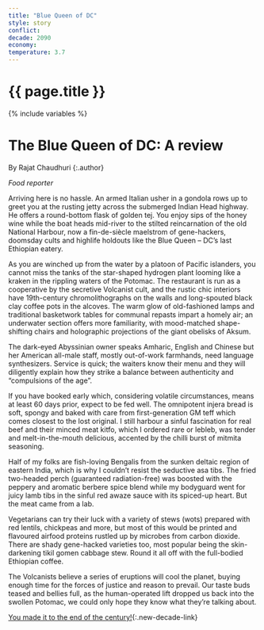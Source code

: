 ```yaml
---
title: "Blue Queen of DC"
style: story
conflict: 
decade: 2090
economy: 
temperature: 3.7
---
```


<h1>{{ page.title }}</h1>

{% include variables %}
# The Blue Queen of DC: A review

By Rajat Chaudhuri
{:.author}

*Food reporter*

Arriving here is no hassle. An armed Italian usher in a gondola rows up to greet you at the rusting jetty across the submerged Indian Head highway. He offers a round-bottom flask of golden tej. You enjoy sips of the honey wine while the boat heads mid-river to the stilted reincarnation of the old National Harbour, now a fin-de-siècle maelstrom of gene-hackers, doomsday cults and highlife holdouts like the Blue Queen – DC’s last Ethiopian eatery.

As you are winched up from the water by a platoon of Pacific islanders, you cannot miss the tanks of the star-shaped hydrogen plant looming like a kraken in the rippling waters of the Potomac. The restaurant is run as a cooperative by the secretive Volcanist cult, and the rustic chic interiors have 19th-century chromolithographs on the walls and long-spouted black clay coffee pots in the alcoves. The warm glow of old-fashioned lamps and traditional basketwork tables for communal repasts impart a homely air; an underwater section offers more familiarity, with mood-matched shape-shifting chairs and holographic projections of the giant obelisks of Aksum.

The dark-eyed Abyssinian owner speaks Amharic, English and Chinese but her American all-male staff, mostly out-of-work farmhands, need language synthesizers. Service is quick; the waiters know their menu and they will diligently explain how they strike a balance between authenticity and “compulsions of the age”.

If you have booked early which, considering volatile circumstances, means at least 60 days prior, expect to be fed well. The omnipotent injera bread is soft, spongy and baked with care from first-generation GM teff which comes closest to the lost original. I still harbour a sinful fascination for real beef and their minced meat kitfo, which I ordered rare or lebleb, was tender and melt-in-the-mouth delicious, accented by the chilli burst of mitmita seasoning.

Half of my folks are fish-loving Bengalis from the sunken deltaic region of eastern India, which is why I couldn’t resist the seductive asa tibs. The fried two-headed perch (guaranteed radiation-free) was boosted with the peppery and aromatic berbere spice blend while my bodyguard went for juicy lamb tibs in the sinful red awaze sauce with its spiced-up heart. But the meat came from a lab.

Vegetarians can try their luck with a variety of stews (wots) prepared with red lentils, chickpeas and more, but most of this would be printed and flavoured airfood proteins rustled up by microbes from carbon dioxide. There are shady gene-hacked varieties too, most popular being the skin-darkening tikil gomen cabbage stew. Round it all off with the full-bodied Ethiopian coffee.

The Volcanists believe a series of eruptions will cool the planet, buying enough time for the forces of justice and reason to prevail. Our taste buds teased and bellies full, as the human-operated lift dropped us back into the swollen Potomac, we could only hope they know what they’re talking about.

[You made it to the end of the century!](ending_2100-climate-wars.html){:.new-decade-link}
